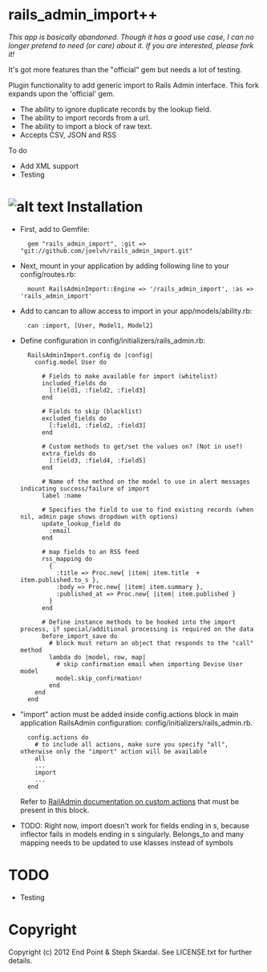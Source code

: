 rails_admin_import++ 
========

*This app is basically abandoned. Though it has a good use case, I can no longer pretend to need (or care) about it. If you are interested, please fork it!*

It's got more features than the "official" gem but needs a lot of testing. 

Plugin functionality to add generic import to Rails Admin interface. This fork expands upon the 'official' gem.
* The ability to ignore duplicate records by the lookup field. 
* The ability to import records from a url.
* The ability to import a block of raw text.
* Accepts CSV, JSON and RSS 

To do
* Add XML support
* Testing

![alt text](https://raw.github.com/adamwong246/rails_admin_import/master/screenshot.jpeg "Logo Title Text 1")
Installation
========

* First, add to Gemfile:
    
        gem "rails_admin_import", :git => "git://github.com/joelvh/rails_admin_import.git"

* Next, mount in your application by adding following line to your config/routes.rb:

        mount RailsAdminImport::Engine => '/rails_admin_import', :as => 'rails_admin_import'

* Add to cancan to allow access to import in your app/models/ability.rb:

        can :import, [User, Model1, Model2]

* Define configuration in config/initializers/rails_admin.rb:

        RailsAdminImport.config do |config| 
          config.model User do
          
            # Fields to make available for import (whitelist)
            included_fields do
              [:field1, :field2, :field3]
            end
            
            # Fields to skip (blacklist)
            excluded_fields do
              [:field1, :field2, :field3]
            end
            
            # Custom methods to get/set the values on? (Not in use?)
            extra_fields do
              [:field3, :field4, :field5]
            end
            
            # Name of the method on the model to use in alert messages indicating success/failure of import
            label :name
            
            # Specifies the field to use to find existing records (when nil, admin page shows dropdown with options)
            update_lookup_field do
              :email
            end
            
            # map fields to an RSS feed
            rss_mapping do
              {
                :title => Proc.new{ |item| item.title  + item.published.to_s },
                :body => Proc.new{ |item| item.summary },
                :published_at => Proc.new{ |item| item.published }
              }
            end
            
            # Define instance methods to be hooked into the import process, if special/additional processing is required on the data
            before_import_save do
              # block must return an object that responds to the "call" method
              lambda do |model, row, map|
                # skip confirmation email when importing Devise User model
                model.skip_confirmation!
              end
          end
        end

* "import" action must be added inside config.actions block in main application RailsAdmin configuration: config/initializers/rails_admin.rb.

        config.actions do
          # to include all actions, make sure you specify "all", otherwise only the "import" action will be available
          all
          ...
          import
          ...
        end

  Refer to [RailAdmin documentation on custom actions](https://github.com/sferik/rails_admin/wiki/Actions) that must be present in this block.


* TODO: Right now, import doesn't work for fields ending in s, because inflector fails in models ending in s singularly. Belongs_to and many
  mapping needs to be updated to use klasses instead of symbols

TODO
========

* Testing

Copyright
========

Copyright (c) 2012 End Point & Steph Skardal. See LICENSE.txt for further details.
